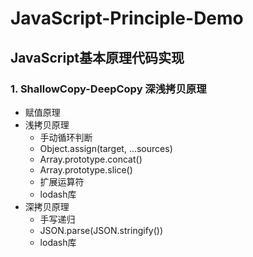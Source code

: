 # JavaScript-Principle-Demo
## JavaScript基本原理代码实现
### 1. ShallowCopy-DeepCopy 深浅拷贝原理
  * 赋值原理
  * 浅拷贝原理
    * 手动循环判断
    * Object.assign(target, ...sources)
    * Array.prototype.concat()
    * Array.prototype.slice() 
    * 扩展运算符
    * lodash库
  * 深拷贝原理
    * 手写递归
    * JSON.parse(JSON.stringify())
    * lodash库
